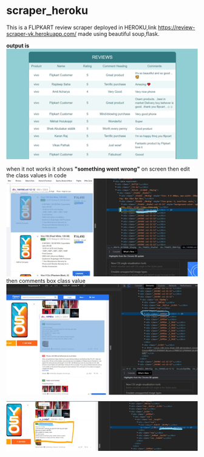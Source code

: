 # scraper_heroku
This is a FLIPKART review scraper deployed in HEROKU,link  https://review-scraper-vk.herokuapp.com/
made using beautiful soup,flask.

**output is**
![](images/op.PNG)

when it not works it shows **"something went wrong"** on screen then edit the class values in code
![](images/1.jpg)
 then comments box class value
 ![](images/2.jpg)
 
 ![]( images/Inked3_LI.jpg)
